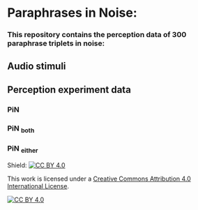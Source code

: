 # Paraphrases in Noise:
### This repository contains the perception data of 300 paraphrase triplets in noise:

## Audio stimuli

## Perception experiment data
### PiN
### PiN <sub> both </sub>
### PiN <sub> either </sub>


Shield: [![CC BY 4.0][cc-by-shield]][cc-by]

This work is licensed under a
[Creative Commons Attribution 4.0 International License][cc-by].

[![CC BY 4.0][cc-by-image]][cc-by]

[cc-by]: http://creativecommons.org/licenses/by/4.0/
[cc-by-image]: https://i.creativecommons.org/l/by/4.0/88x31.png
[cc-by-shield]: https://img.shields.io/badge/License-CC%20BY%204.0-lightgrey.svg

